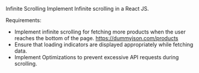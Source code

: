 Infinite Scrolling
Implement Infinite scrolling in a React JS.

Requirements:
  - Implement infinite scrolling for fetching more products when the user reaches the bottom of the page.
    https://dummyjson.com/products
  - Ensure that loading indicators are displayed appropriately while fetching data.
  - Implement Optimizations to prevent excessive API requests during scrolling.

 